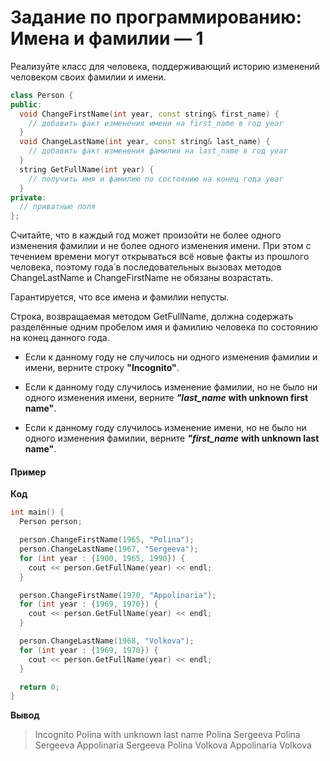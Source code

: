# Задание по программированию: Имена и фамилии — 1

Реализуйте класс для человека, поддерживающий историю изменений человеком своих фамилии и имени.

```C++
class Person {
public:
  void ChangeFirstName(int year, const string& first_name) {
    // добавить факт изменения имени на first_name в год year
  }
  void ChangeLastName(int year, const string& last_name) {
    // добавить факт изменения фамилии на last_name в год year
  }
  string GetFullName(int year) {
    // получить имя и фамилию по состоянию на конец года year
  }
private:
  // приватные поля
};
```

Считайте, что в каждый год может произойти не более одного изменения фамилии и не более одного изменения имени. При этом с течением времени могут открываться всё новые факты из прошлого человека, поэтому года́ в последовательных вызовах методов ChangeLastName и ChangeFirstName не обязаны возрастать.

Гарантируется, что все имена и фамилии непусты.

Строка, возвращаемая методом GetFullName, должна содержать разделённые одним пробелом имя и фамилию человека по состоянию на конец данного года.

- Если к данному году не случилось ни одного изменения фамилии и имени, верните строку **"Incognito"**.

- Если к данному году случилось изменение фамилии, но не было ни одного изменения имени, верните **_"last_name_** **with unknown first name"**.

- Если к данному году случилось изменение имени, но не было ни одного изменения фамилии, верните **_"first_name_** **with unknown last name"**.

#### Пример

**Код**

```C++
int main() {
  Person person;

  person.ChangeFirstName(1965, "Polina");
  person.ChangeLastName(1967, "Sergeeva");
  for (int year : {1900, 1965, 1990}) {
    cout << person.GetFullName(year) << endl;
  }

  person.ChangeFirstName(1970, "Appolinaria");
  for (int year : {1969, 1970}) {
    cout << person.GetFullName(year) << endl;
  }

  person.ChangeLastName(1968, "Volkova");
  for (int year : {1969, 1970}) {
    cout << person.GetFullName(year) << endl;
  }

  return 0;
}
```

**Вывод**

> Incognito
> Polina with unknown last name
> Polina Sergeeva
> Polina Sergeeva
> Appolinaria Sergeeva
> Polina Volkova
> Appolinaria Volkova
